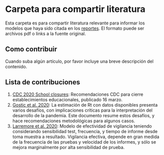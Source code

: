 
# Carpeta para compartir literatura

Esta carpeta es para compartir literatura relevante para informar los modelos que haya sido citada en los [reportes](https://github.com/Instituto-Milenio-de-Datos/modelamiento-covid/tree/master/reportes). El formato puede ser archivos pdf o links a la fuente original. 
 
## Como contribuir

Cuando suba algún artículo, por favor incluye una breve descripción del contenido. 

## Lista de contribuciones

 1. [CDC 2020 School closures](https://github.com/Instituto-Milenio-de-Datos/modelamiento-covid/blob/master/literatura/CDC%202020%20School%20closures.pdf): Recomendaciones CDC para cierre establecimientos educacionales, publicado 16 marzo. 
 2. [Gostic et al. 2020](https://www.medrxiv.org/content/10.1101/2020.06.18.20134858v2): La estimación de Rt con datos disponibles presenta varios desafíos, con implicaciones críticas para la interpretación del desarrollo de la pandemia. Este documento resume estos desafíos, y hace recomendaciones metodológicas para algunos casos.
3. [Larremore et al. 2020](https://www.medrxiv.org/content/10.1101/2020.06.22.20136309v1): Modelo de efectividad de vigilancia teniendo considerando sensibilidad test, frecuencia, y tiempo de informe desde toma muestra a resultado. 
Vigilancia efectiva, depende en gran medida de la frecuencia de las pruebas y velocidad de los informes, y sólo se mejora marginalmente
por alta sensibilidad de prueba.

